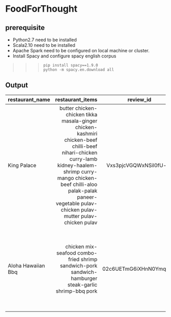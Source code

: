 # FoodForThought

## prerequisite
- Python2.7 need to be installed
- Scala2.10 need to be installed
- Apache Spark need to be configured on local machine or cluster.
- Install Spacy and configure spacy english corpus
>>>```pip install spacy==1.9.0```  
>>>```python -m spacy.en.download all```



## Output

|restaurant_name|restaurant_items|review_id|review_text|mention_text|sentiment|
| ------------- |-------------:|:-----:|----------------| -----:|-----:|
|King Palace|butter chicken-chicken tikka masala-ginger chicken-kashmiri chicken-beef chilli-beef nihari-chicken curry-lamb kidney-haalem-shrimp curry-mango chicken-beef chilli-aloo palak-palak paneer-vegetable pulav-chicken pulav-mutter pulav-chicken pulav|Vxs3pjcVGQWxNSil0fU-kg|Had *Butter chicken* with rice there yesterday. The food was not fresh. Extremely overpriced for the quality. They should probably cut the prices in half there, because the service/food is not worth it.|butter chicken |2|
|Aloha Hawaiian Bbq|chicken mix-seafood combo-fried shrimp sandwich-pork sandwich-hamburger steak-garlic shrimp-bbq pork|02c6UETmG6iXHnN0Ymqddw|Not the best in Vegas but pretty good. They deliver too and that's awesome, especially if you lazy. Love their *hamburger steak* and musubis!|hamburger steak|5| 
